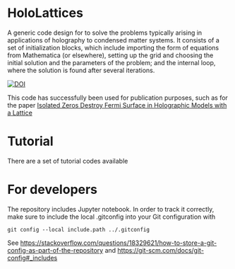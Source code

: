 # HoloLattices
A generic code design for  to solve the problems typically arising in applications of holography to condensed matter systems. It consists of
a set of initialization blocks, which include importing the form of equations from Mathematica (or elsewhere), setting up the grid and choosing the initial solution
and the parameters of the problem; and the internal loop, where the solution is found after several iterations. 



[![DOI](https://zenodo.org/badge/504278109.svg)](https://zenodo.org/badge/latestdoi/504278109)


This code has successfully been used for publication purposes, such as for the paper [Isolated Zeros Destroy Fermi Surface in Holographic Models with a Lattice](https://link.springer.com/article/10.1007/JHEP01\(2020\)151)

# Tutorial
There are a set of tutorial codes available

# For developers
The repository includes Jupyter notebook. In order to track it correctly, make sure to include the local .gitconfig into your Git configuration with 

    git config --local include.path ../.gitconfig

See https://stackoverflow.com/questions/18329621/how-to-store-a-git-config-as-part-of-the-repository and https://git-scm.com/docs/git-config#_includes



